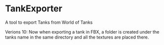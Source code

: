 # TankExporter
A tool to export Tanks from World of Tanks



Verions 10:
Now when exporting a tank in FBX, a folder is created under the tanks name in the same directory and all the textures are placed there.